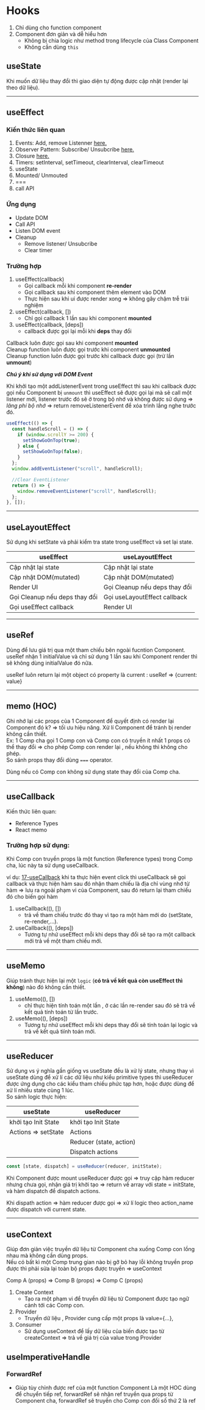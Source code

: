 # Hooks

1. Chỉ dùng cho function component
2. Component đơn giản và dễ hiểu hơn
   - Không bị chia logic như method trong lifecycle của Class Component
   - Không cần dùng `this`

## useState

Khi muốn dữ liệu thay đổi thì giao diện tự động được cập nhật (render lại theo dữ liệu).

---

## useEffect

### Kiến thức liên quan

1. Events: Add, remove Listenner [here.](./Add-Remove-Listener.md)
2. Observer Pattern: Subscribe/ Unsubcribe [here.](./Observer-pattern.md)
3. Closure [here.](./Closure.md)
4. Timers: setInterval, setTimeout, clearInterval, clearTimeout
5. useState
6. Mounted/ Unmouted
7. ===
8. call API

### Ứng dụng

- Update DOM
- Call API
- Listen DOM event
- Cleanup
  - Remove listener/ Unsubcribe
  - Clear timer

### Trường hợp

1. useEffect(callback)
   - Gọi callback mỗi khi component **re-render**
   - Gọi callback sau khi component thêm element vào DOM
   - Thực hiện sau khi ui được render xong => không gây chậm trễ trải nghiệm
2. useEffect(callback, [])
   - Chỉ gọi callback 1 lần sau khi component **mounted**
3. useEffect(callback, [deps])
   - callback được gọi lại mỗi khi **deps** thay đổi

Callback luôn được gọi sau khi component **mounted**  
Cleanup function luôn được gọi trước khi component **unmounted**  
Cleanup function luôn được gọi trước khi callback được gọi (trừ lần **unmount**)

**_Chú ý khi sử dụng với DOM Event_**

Khi khởi tạo một addListenerEvent trong useEffect thì sau khi callback được gọi nếu Component bị `unmount` thì useEffect sẽ được gọi lại mà sẽ call một listener mới, listener trước đó sẽ ở trong bộ nhớ và không được sử dụng => _lãng phí bộ nhớ_ => return removeListenerEvent để xóa trình lắng nghe trước đó.

```js
useEffect(() => {
  const handleScroll = () => {
    if (window.scrollY >= 200) {
      setShowGoOnTop(true);
    } else {
      setShowGoOnTop(false);
    }
  };
  window.addEventListener("scroll", handleScroll);

  //Clear EventListener
  return () => {
    window.removeEventListener("scroll", handleScroll);
  };
}, []);
```

---

## useLayoutEffect

Sử dụng khi setState và phải kiểm tra state trong useEffect và set lại state.

| useEffect                     | useLayoutEffect               |
| ----------------------------- | ----------------------------- |
| Cập nhật lại state            | Cập nhật lại state            |
| Cập nhật DOM(mutated)         | Cập nhật DOM(mutated)         |
| Render UI                     | Gọi Cleanup nếu deps thay đổi |
| Gọi Cleanup nếu deps thay đổi | Gọi useLayoutEffect callback  |
| Gọi useEffect callback        | Render UI                     |

---

## useRef

Dùng để lưu giá trị qua một tham chiếu bên ngoài fucntion Component.  
useRef nhận 1 initialValue và chỉ sử dụng 1 lần sau khi Component render thì sẽ không dùng initialValue đó nữa.

useRef luôn return lại một object có property là current : useRef => {current: value}

---

## memo (HOC)

Ghi nhớ lại các props của 1 Component để quyết định có render lại Component đó k? => tối ưu hiệu năng.
Xử lí Component để tránh bị render không cần thiết.  
Ex: 1 Comp cha gọi 1 Comp con và Comp con có truyền ít nhất 1 props có thể thay đổi => cho phép Comp con render lại , nếu không thì không cho phép.  
So sánh props thay đổi dùng `===` operator.

Dùng nếu có Comp con không sử dụng state thay đổi của Comp cha.

---

## useCallback

Kiến thức liên quan:

- Reference Types
- React memo

### Trường hợp sử dụng:

Khi Comp con truyền props là một function (Reference types) trong Comp cha, lúc này ta sử dụng useCallback.

ví dụ:
[17-useCallback](https://codesandbox.io/s/17-usecallback-ru92gi?file=/src/App.js)
khi ta thực hiện event click thì useCallback sẽ gọi callback và thực hiện hàm sau đó nhận tham chiếu là địa chỉ vùng nhớ từ hàm => lưu ra ngoài phạm vi của Component, sau đó return lại tham chiếu đó cho biến gọi hàm

1. useCallback((), [])
   - trả về tham chiếu trước đó thay vì tạo ra một hàm mới do (setState, re-render,...).
2. useCallback((), [deps])
   - Tương tự nhứ useEffect mỗi khi deps thay đổi sẽ tạo ra một callback mới trả về một tham chiếu mới.

---

## useMemo

Giúp tránh thực hiện lại một `logic` (**có trả về kết quả còn useEffect thì không**) nào đó không cần thiết.

1. useMemo((), [])
   - chỉ thực hiện tính toán một lần , ở các lần re-render sau đó sẽ trả về kết quả tính toán từ lần trước.
2. useMemo((), [deps])
   - Tương tự nhứ useEffect mỗi khi deps thay đổi sẽ tính toán lại logic và trả về kết quả tiính toán mới.

---

## useReducer

Sử dụng vs ý nghĩa gần giống vs useState đều là xử lý state, nhưng thay vì useState dùng để xử lí các dữ liệu như kiểu primitive types thì useReducer được ứng dụng cho các kiểu tham chiếu phức tạp hơn, hoặc được dùng để xử lí nhiều state cùng 1 lúc.  
So sánh logic thực hiện:

| useState            | useReducer              |
| ------------------- | ----------------------- |
| khởi tạo Init State | khởi tạo Init State     |
| Actions => setState | Actions                 |
|                     | Reducer (state, action) |
|                     | Dispatch actions        |

```js
const [state, dispatch] = useReducer(reducer, initState);
```

Khi Component được mount useReducer được gọi => truy cập hàm reducer nhưng chưa gọi, nhận giá trị khởi tạo => return về array với state = initState, và hàm dispatch để dispatch actions.

Khi dispath action => hàm reducer được gọi => xử lí logic theo action_name được dispatch với current state.

---

## useContext

Giúp đơn giản việc truyền dữ liệu từ Component cha xuống Comp con lồng nhau mà không cần dùng props.  
Nếu có bất kì một Comp trung gian nào bị gỡ bỏ hay lỗi không truyền prop được thì phải sửa lại toàn bộ props được truyền => useContext

Comp A (props) => Comp B (props) => Comp C (props)

1. Create Context
   - Tạo ra một phạm vi để truyền dữ liệu từ Component được tạo ngữ cảnh tới các Comp con.
2. Provider
   - Truyền dữ liệu , Provider cung cấp một props là value={...},
3. Consumer
   - Sử dụng useContext để lấy dữ liệu của biến được tạo từ createContext => trả về giá trị của value trong Provider

## useImperativeHandle

### ForwardRef

- Giúp tùy chỉnh được ref của một function Component
  Là một HOC dùng để chuyển tiếp ref, forwardRef sẽ nhận ref truyền qua props từ Component cha, forwardRef sẽ truyền cho Comp con đối số thứ 2 là ref
